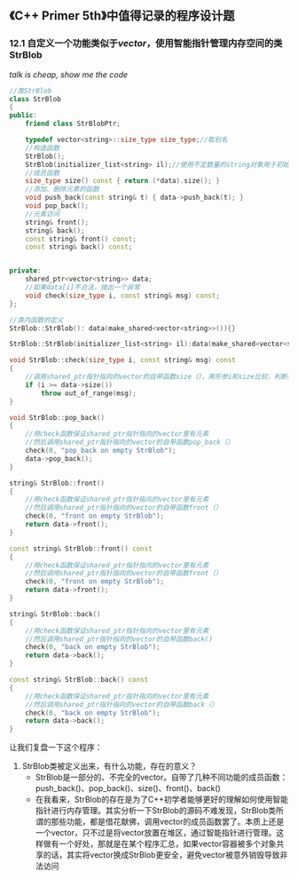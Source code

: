 ## 《C++ Primer 5th》中值得记录的程序设计题

### 12.1 自定义一个功能类似于*vector<string>*，使用智能指针管理内存空间的类StrBlob

*talk is cheap, show me the code*
~~~cpp
//类StrBlob
class StrBlob
{
public:
	friend class StrBlobPtr;

	typedef vector<string>::size_type size_type;//取别名
	//构造函数
	StrBlob();
	StrBlob(initializer_list<string> il);//使用不定数量的string对象用于初始化
	//成员函数
	size_type size() const { return (*data).size(); }
	//添加、删除元素的函数
	void push_back(const string& t) { data->push_back(t); }
	void pop_back();
	//元素访问
	string& front();
	string& back();
	const string& front() const;
	const string& back() const;


private:
	shared_ptr<vector<string>> data;
	//如果data[i]不合法，抛出一个异常
	void check(size_type i, const string& msg) const;
};
~~~

~~~cpp
//类内函数的定义
StrBlob::StrBlob(): data(make_shared<vector<string>>()){}

StrBlob::StrBlob(initializer_list<string> il):data(make_shared<vector<string>>(il)){}

void StrBlob::check(size_type i, const string& msg) const
{
	//调用shared_ptr指针指向的vector的自带函数size（），用形参i和size比较，判断是否抛出异常
	if (i >= data->size())
		throw out_of_range(msg);
}

void StrBlob::pop_back()
{
	//用check函数保证shared_ptr指针指向的vector里有元素
	//然后调用shared_ptr指针指向的vector的自带函数pop_back（）
	check(0, "pop_back on empty StrBlob");
	data->pop_back();
}

string& StrBlob::front()
{
	//用check函数保证shared_ptr指针指向的vector里有元素
	//然后调用shared_ptr指针指向的vector的自带函数front（）
	check(0, "front on empty StrBlob");
	return data->front();
}

const string& StrBlob::front() const
{
	//用check函数保证shared_ptr指针指向的vector里有元素
	//然后调用shared_ptr指针指向的vector的自带函数front（）
	check(0, "front on empty StrBlob");
	return data->front();
}

string& StrBlob::back()
{
	//用check函数保证shared_ptr指针指向的vector里有元素
	//然后调用shared_ptr指针指向的vector的自带函数back()
	check(0, "back on empty StrBlob");
	return data->back();
}

const string& StrBlob::back() const
{
	//用check函数保证shared_ptr指针指向的vector里有元素
	//然后调用shared_ptr指针指向的vector的自带函数back（）
	check(0, "back on empty StrBlob");
	return data->back();
}
~~~

让我们复盘一下这个程序：

1. StrBlob类被定义出来，有什么功能，存在的意义？
   - StrBlob是一部分的、不完全的vector。自带了几种不同功能的成员函数：push_back()、pop_back()、size()、front()、back()
   - 在我看来，StrBlob的存在是为了C++初学者能够更好的理解如何使用智能指针进行内存管理。其实分析一下StrBlob的源码不难发现，StrBlob类所谓的那些功能，都是借花献佛，调用vector的成员函数罢了。本质上还是一个vector，只不过是将vector放置在堆区，通过智能指针进行管理。这样做有一个好处，那就是在某个程序汇总，如果vector容器被多个对象共享的话，其实将vector换成StrBlob更安全，避免vector被意外销毁导致非法访问
